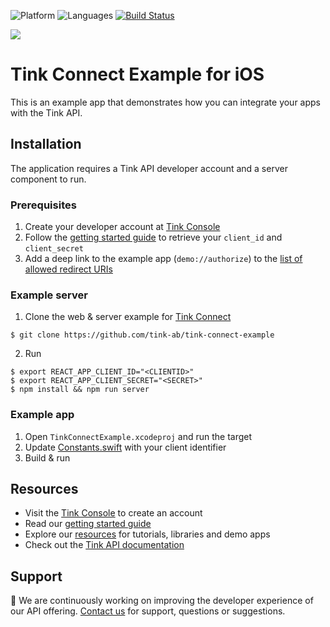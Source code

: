 ![Platform](https://img.shields.io/badge/platform-iOS-orange.svg)
![Languages](https://img.shields.io/badge/languages-swift-orange.svg)
[![Build Status](https://travis-ci.org/tink-ab/tink-connect-ios-example.svg?branch=master)](https://travis-ci.org/tink-ab/tink-connect-ios-example)

<img src=".github/TinkConnectExample.png" />

# Tink Connect Example for iOS

This is an example app that demonstrates how you can integrate your apps with the Tink API.

## Installation

The application requires a Tink API developer account and a server component to run.

### Prerequisites

1) Create your developer account at [Tink Console](https://console.tink.com)
2) Follow the [getting started guide](https://docs.tink.com/resources/getting-started/set-up-your-account) to retrieve your `client_id` and `client_secret`
3) Add a deep link to the example app (`demo://authorize`) to the [list of allowed redirect URIs](https://console.tink.com/apps)

### Example server

1) Clone the web & server example for [Tink Connect](https://github.com/tink-ab/tink-connect-example)

```
$ git clone https://github.com/tink-ab/tink-connect-example
```

2) Run

```
$ export REACT_APP_CLIENT_ID="<CLIENTID>"
$ export REACT_APP_CLIENT_SECRET="<SECRET>"
$ npm install && npm run server
```

### Example app

1) Open `TinkConnectExample.xcodeproj` and run the target
2) Update [Constants.swift](TinkConnectExample/Constants.swift#L6) with your client identifier
3) Build & run

## Resources

* Visit the [Tink Console](https://console.tink.com) to create an account
* Read our [getting started guide](https://docs.tink.com/resources/getting-started)
* Explore our [resources](https://docs.tink.com/resources/) for tutorials, libraries and demo apps
* Check out the [Tink API documentation](https://docs.tink.com/api)

## Support

👋 We are continuously working on improving the developer experience of our API offering. [Contact us](https://tinkab.atlassian.net/servicedesk/customer/portal/5) for support, questions or suggestions.
